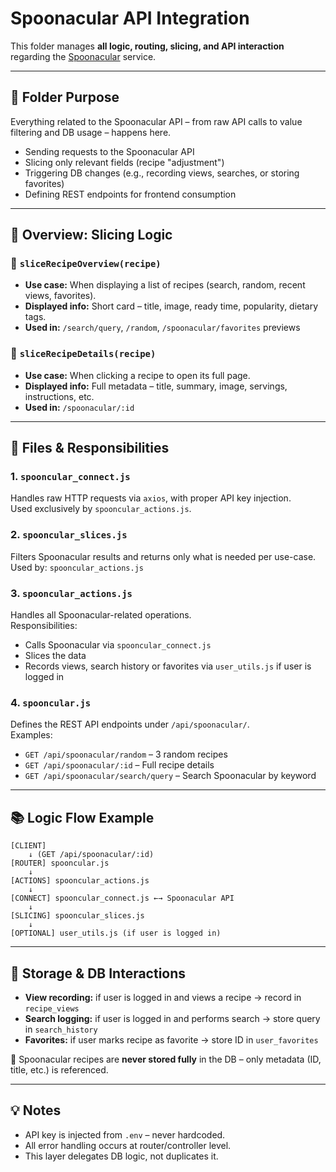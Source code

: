 # Spoonacular API Integration

This folder manages **all logic, routing, slicing, and API interaction** regarding the [Spoonacular](https://spoonacular.com/food-api) service.

---

## 📁 Folder Purpose
Everything related to the Spoonacular API – from raw API calls to value filtering and DB usage – happens here.

- Sending requests to the Spoonacular API
- Slicing only relevant fields (recipe "adjustment")
- Triggering DB changes (e.g., recording views, searches, or storing favorites)
- Defining REST endpoints for frontend consumption

---

## 🔄 Overview: Slicing Logic

### 🔹 `sliceRecipeOverview(recipe)`
- **Use case:** When displaying a list of recipes (search, random, recent views, favorites).
- **Displayed info:** Short card – title, image, ready time, popularity, dietary tags.
- **Used in:** `/search/query`, `/random`, `/spoonacular/favorites` previews

### 🔹 `sliceRecipeDetails(recipe)`
- **Use case:** When clicking a recipe to open its full page.
- **Displayed info:** Full metadata – title, summary, image, servings, instructions, etc.
- **Used in:** `/spoonacular/:id`

---

## 📄 Files & Responsibilities

### 1. `spooncular_connect.js`
Handles raw HTTP requests via `axios`, with proper API key injection.  
Used exclusively by `spooncular_actions.js`.

### 2. `spooncular_slices.js`
Filters Spoonacular results and returns only what is needed per use-case.  
Used by: `spooncular_actions.js`

### 3. `spooncular_actions.js`
Handles all Spoonacular-related operations.  
Responsibilities:
- Calls Spoonacular via `spooncular_connect.js`
- Slices the data
- Records views, search history or favorites via `user_utils.js` if user is logged in

### 4. `spooncular.js`
Defines the REST API endpoints under `/api/spoonacular/`.  
Examples:
- `GET /api/spoonacular/random` – 3 random recipes
- `GET /api/spoonacular/:id` – Full recipe details
- `GET /api/spoonacular/search/query` – Search Spoonacular by keyword

---

## 📚 Logic Flow Example

```plaintext
[CLIENT]
    ↓ (GET /api/spoonacular/:id)
[ROUTER] spooncular.js
    ↓
[ACTIONS] spooncular_actions.js
    ↓
[CONNECT] spooncular_connect.js ←→ Spoonacular API
    ↓
[SLICING] spooncular_slices.js
    ↓
[OPTIONAL] user_utils.js (if user is logged in)
```

---

## 🧠 Storage & DB Interactions

- **View recording:** if user is logged in and views a recipe → record in `recipe_views`
- **Search logging:** if user is logged in and performs search → store query in `search_history`
- **Favorites:** if user marks recipe as favorite → store ID in `user_favorites`

📌 Spoonacular recipes are **never stored fully** in the DB – only metadata (ID, title, etc.) is referenced.

---

## 💡 Notes
- API key is injected from `.env` – never hardcoded.
- All error handling occurs at router/controller level.
- This layer delegates DB logic, not duplicates it.